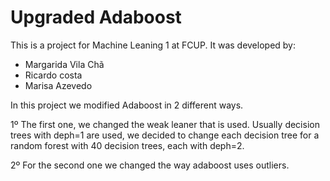 # Upgraded Adaboost
This is a project for Machine Leaning 1 at FCUP.
It was developed by:
- Margarida Vila Chã
- Ricardo costa
- Marisa Azevedo

In this project we modified Adaboost in 2 different ways.

1º The first one, we changed the weak leaner that is used. Usually decision trees with deph=1 are used, we decided to change each decision tree for a random forest with 40 decision trees, each with deph=2.

2º For the second one we changed the way adaboost uses outliers.
